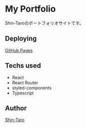 # My Portfolio
Shin-Taroのポートフォリオサイトです。

## Deploying
[GitHub Pages](https://shin-taro.github.io/Portfolio/)

## Techs used
* React
* React Router
* styled-components
* Typescript

## Author
[Shin-Taro](https://github.com/Shin-Taro)
